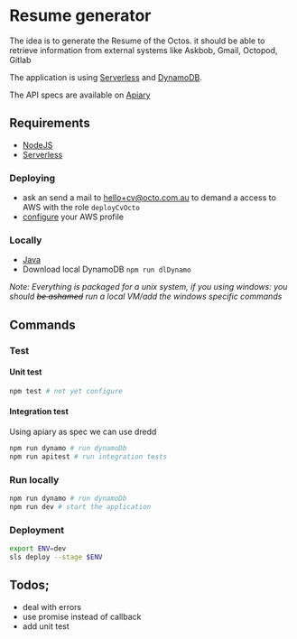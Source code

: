 # Resume generator

The idea is to generate the Resume of the Octos.
it should be able to retrieve information from external systems like Askbob, Gmail, Octopod, Gitlab

The application is using [Serverless] and [DynamoDB](https://aws.amazon.com/dynamodb/).

The API specs are available on [Apiary](http://docs.octoprofile.apiary.io/)

## Requirements

 * [NodeJS](https://nodejs.org/)
 * [Serverless]

### Deploying

 * ask an send a mail to [hello+cv@octo.com.au](mailto:hello+cv@octo.com.au) to demand a access to AWS with the role `deployCvOcto`
 * [configure](http://docs.aws.amazon.com/cli/latest/userguide/cli-chap-getting-started.html) your AWS profile

### Locally

 * [Java](https://java.com/en/download/)
 * Download local DynamoDB `npm run dlDynamo`

_Note: Everything is packaged for a unix system, if you using windows: you should ~~be ashamed~~ run a local VM/add the windows specific commands_

## Commands

### Test

#### Unit test
```sh
npm test # not yet configure
```

#### Integration test
Using apiary as spec we can use dredd

```sh
npm run dynamo # run dynamoDb
npm run apitest # run integration tests
```

### Run locally

```sh
npm run dynamo # run dynamoDb
npm run dev # start the application
```

### Deployment

```sh
export ENV=dev
sls deploy --stage $ENV
```

## Todos;

* deal with errors
* use promise instead of callback
* add unit test

[Serverless]: https://serverless.com/
